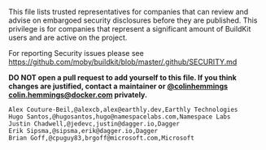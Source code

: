 This file lists trusted representatives for companies that can review and advise on embargoed security disclosures before they are published. This privilege is for companies that represent a significant amount of BuildKit users and are active on the project.

For reporting Security issues please see https://github.com/moby/buildkit/blob/master/.github/SECURITY.md

**DO NOT open a pull request to add yourself to this file. If you think changes are justified, contact a maintainer or [@colinhemmings](https://github.com/colinhemmings) colin.hemmings@docker.com privately.**

```
Alex Couture-Beil,@alexcb,alex@earthly.dev,Earthly Technologies
Hugo Santos,@hugosantos,hugo@namespacelabs.com,Namespace Labs
Justin Chadwell,@jedevc,justin@dagger.io,Dagger
Erik Sipsma,@sipsma,erik@dagger.io,Dagger
Brian Goff,@cpuguy83,brgoff@microsoft.com,Microsoft
```
